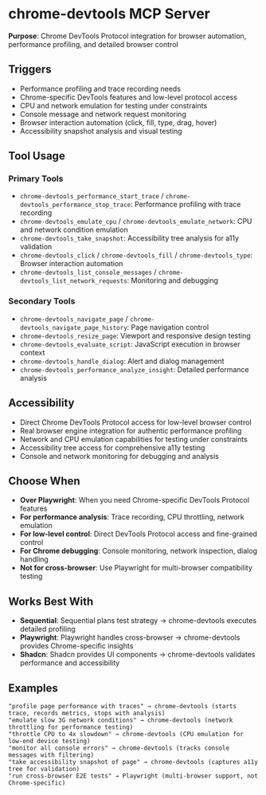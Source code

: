 # chrome-devtools MCP Server

**Purpose**: Chrome DevTools Protocol integration for browser automation, performance profiling, and detailed browser control

## Triggers
- Performance profiling and trace recording needs
- Chrome-specific DevTools features and low-level protocol access
- CPU and network emulation for testing under constraints
- Console message and network request monitoring
- Browser interaction automation (click, fill, type, drag, hover)
- Accessibility snapshot analysis and visual testing

## Tool Usage

### Primary Tools
- `chrome-devtools_performance_start_trace` / `chrome-devtools_performance_stop_trace`: Performance profiling with trace recording
- `chrome-devtools_emulate_cpu` / `chrome-devtools_emulate_network`: CPU and network condition emulation
- `chrome-devtools_take_snapshot`: Accessibility tree analysis for a11y validation
- `chrome-devtools_click` / `chrome-devtools_fill` / `chrome-devtools_type`: Browser interaction automation
- `chrome-devtools_list_console_messages` / `chrome-devtools_list_network_requests`: Monitoring and debugging

### Secondary Tools
- `chrome-devtools_navigate_page` / `chrome-devtools_navigate_page_history`: Page navigation control
- `chrome-devtools_resize_page`: Viewport and responsive design testing
- `chrome-devtools_evaluate_script`: JavaScript execution in browser context
- `chrome-devtools_handle_dialog`: Alert and dialog management
- `chrome-devtools_performance_analyze_insight`: Detailed performance analysis

## Accessibility
- Direct Chrome DevTools Protocol access for low-level browser control
- Real browser engine integration for authentic performance profiling
- Network and CPU emulation capabilities for testing under constraints
- Accessibility tree access for comprehensive a11y testing
- Console and network monitoring for debugging and analysis

## Choose When
- **Over Playwright**: When you need Chrome-specific DevTools Protocol features
- **For performance analysis**: Trace recording, CPU throttling, network emulation
- **For low-level control**: Direct DevTools Protocol access and fine-grained control
- **For Chrome debugging**: Console monitoring, network inspection, dialog handling
- **Not for cross-browser**: Use Playwright for multi-browser compatibility testing

## Works Best With
- **Sequential**: Sequential plans test strategy → chrome-devtools executes detailed profiling
- **Playwright**: Playwright handles cross-browser → chrome-devtools provides Chrome-specific insights
- **Shadcn**: Shadcn provides UI components → chrome-devtools validates performance and accessibility

## Examples
```
"profile page performance with traces" → chrome-devtools (starts trace, records metrics, stops with analysis)
"emulate slow 3G network conditions" → chrome-devtools (network throttling for performance testing)
"throttle CPU to 4x slowdown" → chrome-devtools (CPU emulation for low-end device testing)
"monitor all console errors" → chrome-devtools (tracks console messages with filtering)
"take accessibility snapshot of page" → chrome-devtools (captures a11y tree for validation)
"run cross-browser E2E tests" → Playwright (multi-browser support, not Chrome-specific)
```

